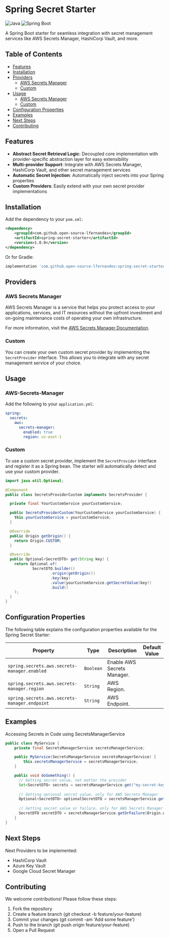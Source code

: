 # Spring Secret Starter

![Java](https://img.shields.io/badge/Java-17+-blue)
![Spring Boot](https://img.shields.io/badge/Spring%20Boot-3.1+-brightgreen)

A Spring Boot starter for seamless integration with secret management services like AWS Secrets Manager, HashiCorp Vault, and more.

## Table of Contents

- [Features](#features)
- [Installation](#installation)
- [Providers](#providers)
  - [AWS Secrets Manager](#aws-secrets-manager)
  - [Custom](#custom)
- [Usage](#usage)
    - [AWS Secrets Manager](#aws-secrets-manager)
    - [Custom](#custom)
- [Configuration Properties](#configuration-properties)
- [Examples](#examples)
- [Next Steps](#next-steps)
- [Contributing](#contributing)

## Features

- **Abstract Secret Retrieval Logic**: Decoupled core implementation with provider-specific abstraction layer for easy extensibility
- **Multi-provider Support**: Integrate with AWS Secrets Manager, HashiCorp Vault, and other secret management services
- **Automatic Secret Injection**: Automatically inject secrets into your Spring properties
- **Custom Providers**: Easily extend with your own secret provider implementations

## Installation

Add the dependency to your `pom.xml`:

```xml
<dependency>
    <groupId>com.github.open-source-lfernandes</groupId>
    <artifactId>spring-secret-starter</artifactId>
    <version>1.0.0</version>
</dependency>
```
Or for Gradle:

```groovy
implementation 'com.github.open-source-lfernandes:spring-secret-starter:1.0.0'
```

## Providers

### AWS Secrets Manager
AWS Secrets Manager is a service that helps you protect access to your applications, services, and IT resources without the upfront investment and on-going maintenance costs of operating your own infrastructure.

For more information, visit the [AWS Secrets Manager Documentation](https://docs.aws.amazon.com/secretsmanager).

### Custom
You can create your own custom secret provider by implementing the `SecretProvider` interface. This allows you to integrate with any secret management service of your choice.

## Usage

### AWS-Secrets-Manager
Add the following to your `application.yml`:
```yaml
spring:
  secrets:
    aws:
      secrets-manager:
        enabled: true
        region: us-east-1
````
### Custom
To use a custom secret provider, implement the `SecretProvider` interface and register it as a Spring bean. The starter will automatically detect and use your custom provider.

```java 
import java.util.Optional;

@Component
public class SecretsProviderCustom implements SecretsProvider {

  private final YourCustomService yourCustomService;

  public SecretsProviderCustom(YourCustomService yourCustomService) {
    this.yourCustomService = yourCustomService;
  }

  @Override
  public Origin getOrigin() {
    return Origin.CUSTOM;
  }

  @Override
  public Optional<SecretDTO> get(String key) {
    return Optional.of(
            SecretDTO.builder()
                    .origin(getOrigin())
                    .key(key)
                    .value(yourCustomService.getSecretValue(key))
                    .build()
    );
  }
}

```

## Configuration Properties

The following table explains the configuration properties available for the Spring Secret Starter:

| Property                                      | Type          | Description                          | Default Value |
|-----------------------------------------------|---------------|--------------------------------------|---------------|
| `spring.secrets.aws.secrets-manager.enabled`  | `Boolean`     | Enable AWS Secrets Manager.          |               |
| `spring.secrets.aws.secrets-manager.region`   | `String`      | AWS Region.                          |               |
| `spring.secrets.aws.secrets-manager.endpoint` | `String`      | AWS Endpoint.                        |               |

## Examples

Accessing Secrets in Code using SecretsManagerService
```java
public class MyService {
    private final SecretsManagerService secretsManagerService;

    public MyService(SecretsManagerService secretsManagerService) {
        this.secretsManagerService = secretsManagerService;
    }

    public void doSomething() {
      // Getting secret value, not matter the provider
      Set<SecretDTO> secrets = secretsManagerService.get("my-secret-key");
      
      // Getting optional secret value, only for AWS Secrets Manager
      Optional<SecretDTO> optionalSecretDTO = secretsManagerService.get(Origin.AWS, "my-secret-key");
      
      // Getting secret value or failure, only for AWS Secrets Manager
      SecretDTO secretDTO = secretsManagerService.getOrFailure(Origin.AWS, "my-secret-key");
    }
}
```
## Next Steps
Next Providers to be implemented:
- HashiCorp Vault
- Azure Key Vault
- Google Cloud Secret Manager

## Contributing
We welcome contributions! Please follow these steps:

1. Fork the repository
2. Create a feature branch (git checkout -b feature/your-feature)
3. Commit your changes (git commit -am 'Add some feature')
4. Push to the branch (git push origin feature/your-feature)
5. Open a Pull Request